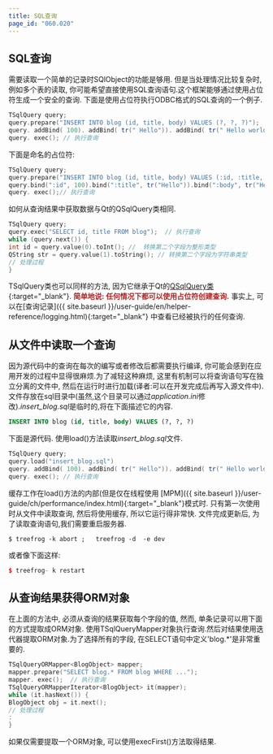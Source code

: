 ```yaml
---
title: SQL查询
page_id: "060.020"
---
```

## SQL查询
需要读取一个简单的记录时SQlObject的功能是够用. 但是当处理情况比较复杂时, 例如多个表的读取, 你可能希望直接使用SQL查询语句.这个框架能够通过使用占位符生成一个安全的查询.
下面是使用占位符执行ODBC格式的SQL查询的一个例子.
```c++
TSqlQuery query;
query.prepare("INSERT INTO blog (id, title, body) VALUES (?, ?, ?)");
query. addBind( 100). addBind( tr(" Hello")). addBind( tr(" Hello world"));
query. exec(); // 执行查询
```
下面是命名的占位符:
```c++
TSqlQuery query;
query.prepare("INSERT INTO blog (id, title, body) VALUES (:id, :title, :body)");
query.bind(":id", 100).bind(":title", tr("Hello")).bind(":body", tr("Hello world"));
query. exec();// 执行查询
```
如何从查询结果中获取数据与Qt的QSqlQuery类相同.
```c++
TSqlQuery query;
query.exec("SELECT id, title FROM blog");  // 执行查询
while (query.next()) {
int id = query.value(0).toInt(); //  转换第二个字段为整形类型
QString str = query.value(1).toString(); // 转换第二个字段为字符串类型
// 处理过程
}
```
TSqlQuery类也可以同样的方法, 因为它继承于Qt的[QSqlQuery类](http://doc.qt.io/qt-4.8/qsqlquery.html){:target="_blank"}.
<span style="color: #b22222">**简单地说: 任何情况下都可以使用占位符创建查询.** </span>
事实上, 可以在[查询记录]({{ site.baseurl }}/user-guide/en/helper-reference/logging.html){:target="_blank"} 中查看已经被执行的任何查询.
## 从文件中读取一个查询
因为源代码中的查询在每次的编写或者修改后都需要执行编译, 你可能会感到在应用开发的过程中显得很麻烦.为了减轻这种麻烦, 这里有机制可以将查询语句写在独立分离的文件中, 然后在运行时进行加载(译者:可以在开发完成后再写入源文件中).
文件存放在sql目录中(虽然,这个目录可以通过*application.ini*修改).*insert_blog.sql*是临时的,将在下面描述它的内容.
```sql
INSERT INTO blog (id, title, body) VALUES (?, ?, ?)
```
下面是源代码. 使用load()方法读取*insert_blog.sql*文件.
```c++
TSqlQuery query;
query.load("insert_blog.sql")
query. addBind( 100). addBind( tr(" Hello")). addBind( tr(" Hello world"));
query. exec(); // 执行查询
```
缓存工作在load()方法的内部(但是仅在线程使用 [MPM]({{ site.baseurl }}/user-guide/ch/performance/index.html){:target="_blank"}模式时. 只有第一次使用时从文件中读取查询, 然后将使用缓存, 所以它运行得非常快.
文件完成更新后, 为了读取查询语句,我们需要重启服务器.
```
$ treefrog -k abort ;   treefrog -d  -e dev
```
或者像下面这样:
```c++
$ treefrog- k restart
```
## 从查询结果获得ORM对象
在上面的方法中, 必须从查询的结果获取每个字段的值, 然而, 单条记录可以用下面的方式提取成ORM对象.
使用TSqlQueryMapper对象执行查询.然后对结果使用迭代器提取ORM对象.为了选择所有的字段, 在SELECT语句中定义'blog.*'是非常重要的.
```c++
TSqlQueryORMapper<BlogObject> mapper;
mapper.prepare("SELECT blog.* FROM blog WHERE ...");
mapper. exec();  // 执行查询
TSqlQueryORMapperIterator<BlogObject> it(mapper);
while (it.hasNext()) {
BlogObject obj = it.next();
// 处理过程
:
}
```
如果仅需要提取一个ORM对象, 可以使用execFirst()方法取得结果.